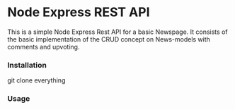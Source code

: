 # Node Express REST API
This is a simple Node Express Rest API for a basic Newspage. It consists of 
the basic implementation of the CRUD concept on News-models with comments and upvoting.

### Installation
git clone everything

### Usage
